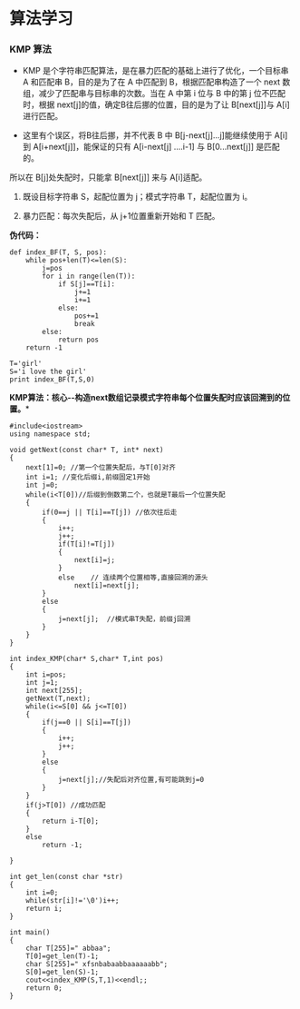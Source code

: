 # 算法学习
### KMP 算法
- KMP 是个字符串匹配算法，是在暴力匹配的基础上进行了优化，一个目标串 A 和匹配串 B，目的是为了在 A 中匹配到 B，根据匹配串构造了一个 next 数组，减少了匹配串与目标串的次数。当在 A 中第 i 位与 B 中的第 j 位不匹配时，根据 next[j]的值，确定B往后挪的位置，目的是为了让 B[next[j]]与 A[i]进行匹配。

- 这里有个误区，将B往后挪，并不代表 B 中 B[j-next[j]...j]能继续使用于 A[i]到 A[i+next[j]]，能保证的只有 A[i-next[j] ....i-1] 与 B[0...next[j]] 是匹配的。

所以在 B[j]处失配时，只能拿 B[next[j]] 来与 A[i]适配。

1. 既设目标字符串 S，起配位置为 j；模式字符串 T，起配位置为 i。

2. 暴力匹配：每次失配后，从 j+1位置重新开始和 T 匹配。

**伪代码：**
```
def index_BF(T, S, pos):
    while pos+len(T)<=len(S):
        j=pos
        for i in range(len(T)):
            if S[j]==T[i]:
                j+=1
                i+=1
            else:
                pos+=1
                break
        else:
            return pos
    return -1

T='girl'
S='i love the girl'
print index_BF(T,S,0)
```
**KMP算法：核心--构造next数组记录模式字符串每个位置失配时应该回溯到的位置。***

```
#include<iostream>
using namespace std;

void getNext(const char* T, int* next)
{
    next[1]=0; //第一个位置失配后，与T[0]对齐
    int i=1; //变化后缀i,前缀固定1开始
    int j=0; 
    while(i<T[0])//后缀到倒数第二个，也就是T最后一个位置失配
    {
        if(0==j || T[i]==T[j]) //依次往后走
        {
            i++;
            j++;
            if(T[i]!=T[j])
            {
                next[i]=j;
            }
            else    // 连续两个位置相等,直接回溯的源头
                next[i]=next[j];
        }
        else
        {
            j=next[j];  //模式串T失配，前缀j回溯
        }
    }
}

int index_KMP(char* S,char* T,int pos)
{
    int i=pos;
    int j=1;
    int next[255];
    getNext(T,next);
    while(i<=S[0] && j<=T[0])
    {
        if(j==0 || S[i]==T[j])
        {
            i++;
            j++;
        }
        else
        {
            j=next[j];//失配后对齐位置,有可能跳到j=0
        }
    }
    if(j>T[0]) //成功匹配
    {
        return i-T[0];
    }
    else
        return -1;

}

int get_len(const char *str)
{
    int i=0;
    while(str[i]!='\0')i++;
    return i;
}

int main()
{
    char T[255]=" abbaa";
    T[0]=get_len(T)-1;
    char S[255]=" xfsnbabaabbaaaaaabb";
    S[0]=get_len(S)-1;
    cout<<index_KMP(S,T,1)<<endl;;
    return 0;
}
```
